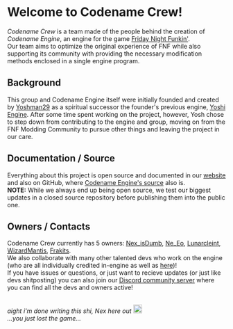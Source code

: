 # Welcome to Codename Crew!
_Codename Crew_ is a team made of the people behind the creation of _Codename Engine_, an engine for the game [Friday Night Funkin'](https://ninja-muffin24.itch.io/funkin).<br>
Our team aims to optimize the original experience of FNF while also supporting its community with providing the necessary modification methods enclosed in a single engine program.

## Background
This group and Codename Engine itself were initially founded and created by [Yoshman29](https://github.com/YoshiCrafter29) as a spiritual successor the founder's previous engine, [Yoshi Engine](https://github.com/CodenameCrew/YoshiCrafterEngine). After some time spent working on the project, however, Yosh chose to step down from contributing to the engine and group, moving on from the FNF Modding Community to pursue other things and leaving the project in our care.

## Documentation / Source
Everything about this project is open source and documented in our [website](https://codename-engine.com/) and also on GitHub, where [Codename Engine's source](https://github.com/CodenameCrew/CodenameEngine) also is.<br>
**NOTE:** While we always end up being open source, we test our biggest updates in a closed source repository before publishing them into the public one.

## Owners / Contacts
Codename Crew currently has 5 owners: [Nex_isDumb](https://github.com/NexIsDumb), [Ne_Eo](https://github.com/NeeEoo), [Lunarcleint](https://github.com/lunarcleint), [WizardMantis](https://github.com/WizardMantis441), [Frakits](https://github.com/Frakits).<br>
We also collaborate with many other talented devs who work on the engine (who are all individually credited in-engine as well as [here](https://github.com/orgs/CodenameCrew/people))!<br>
If you have issues or questions, or just want to recieve updates (or just like devs shitposting) you can also join our [Discord community server](https://discord.gg/WTzm35kekB) where you can find all the devs and owners active!

<br>_aight i'm done writing this shi, Nex here out_ <img src="https://github.com/user-attachments/assets/6fa8c6ec-c31c-40e3-99d7-3658036519f7" alt="help" width="20"/><br>
_...you just lost the game..._
